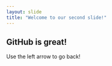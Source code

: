 ```yaml
---
layout: slide
title: "Welcome to our second slide!"
---
```

GitHub is great!
---
Use the left arrow to go back!
